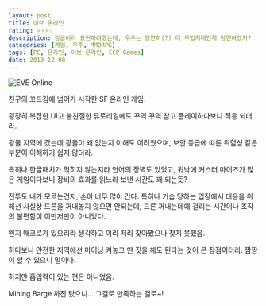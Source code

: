 ```yaml
---
layout: post
title: 이브 온라인
rating: ⭐️⭐️⭐️☆
description: 정글이라 표현하려했는데, 우주는 당연히(?) 더 무법지대인게 당연하겠지?
categories: [게임, 우주, MMORPG]
tags: [PC, 온라인, 이브 온라인, CCP Games]
date: 2013-12-08
---
```


![EVE Online](../../review/img/2013/eve_online.jpg)

친구의 꼬드김에 넘어가 시작한 SF 온라인 게임.

굉장히 복잡한 UI고 불친절한 튜토리얼에도 꾸역 꾸역 참고 플레이하다보니 적응 되더라.

광물 지역에 갔는데 광물이 왜 없는지 이해도 어려웠으며, 보안 등급에 따른 위험성 같은 부분이 이해하기 쉽지 않더라.

특히나 한글패치가 먹히지 않는지라 언어의 장벽도 있었고, 워낙에 커스터 마이즈가 많은 게임이다보니 장비의 효과를 읽느라 보낸 시간도 꽤 되는듯?

전투도 내가 모르는건지, 손이 너무 많이 간다. 특히나 기습 당하는 입장에서 대응을 위해선 사실상 드론을 꺼내놓지 않으면 안되는데, 드론 꺼내는데에 걸리는 시간이나 조작의 불편함이 이만저만이 아니었다.

왠지 매크로가 있으리라 생각하고 이리 저리 찾아봤으나 찾지 못했음.

하다보니 안전한 지역에선 마이닝 켜놓고 딴 짓을 해도 된다는 것이 큰 장점이더라. 짬짬이 할 수 있으니 말이다. 

하지만 흡입력이 있는 편은 아니었음.

Mining Barge 까진 탔으니… 그걸로 만족하는 걸로~!